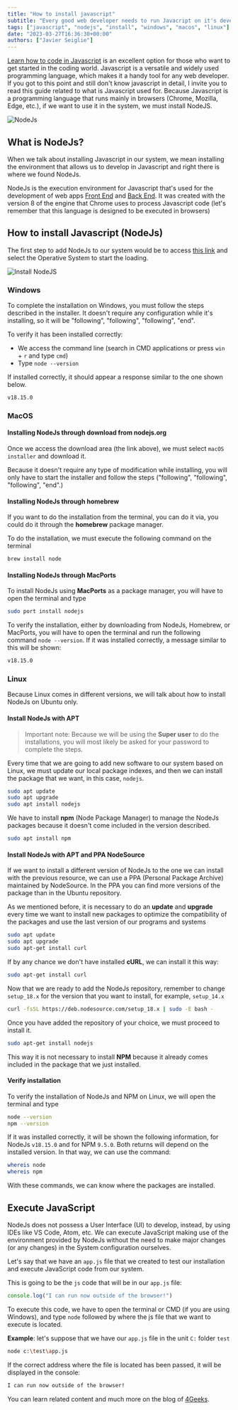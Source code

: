```yaml
---
title: "How to install javascript"
subtitle: "Every good web developer needs to run Javacript on it's developing machine, here's how to make your System Javascript ready."
tags: ["javascript", "nodejs", "install", "windows", "macos", "linux"]
date: "2023-03-27T16:36:30+00:00"
authors: ["Javier Seiglie"]
---
```


[Learn how to code in Javascript](https://4geeks.com/lesson/what-is-javascript-learn-to-code-in-javascript) is an excellent option for those who want to get started in the coding world. Javascript is a versatile and widely used programming language, which makes it a handy tool for any web developer. If you got to this point and still don't know javascript in detail, I invite you to read this guide related to what is Javascript used for. Because Javascript is a programming language that runs mainly in browsers (Chrome, Mozilla, Edge, etc.), if we want to use it in the system, we must install NodeJS.

![NodeJs](https://i.imgur.com/zPghTHs.png)

## What is NodeJs?

When we talk about installing Javascript in our system, we mean installing the environment that allows us to develop in Javascript and right there is where we found NodeJs.

NodeJs is the execution environment for Javascript that's used for the development of web apps [Front End](https://4geeks.com/lesson/what-is-front-end-development) and [Back End](https://4geeks.com/lesson/backend-developer). It was created with the version 8 of the engine that Chrome uses to process Javascript code (let's remember that this language is designed to be executed in browsers)

## How to install Javascript (NodeJs)

The first step to add NodeJs to our system would be to access [this link](https://nodejs.org/es/download) and select the Operative System to start the loading.

![Install NodeJS](https://i.imgur.com/8eIqVlp.png)

### Windows

To complete the installation on Windows, you must follow the steps described in the installer. It doesn't require any configuration while it's installing, so it will be "following", "following", "following", "end".

To verify it has been installed correctly:
- We access the command line (search in CMD applications or press `win` + `r` and type `cmd`)
- Type `node --version`

If installed correctly, it should appear a response similar to the one shown below.

```cmd
v18.15.0
```

### MacOS

#### Installing NodeJs through download from nodejs.org

Once we access the download area (the link above), we must select `macOS installer` and download it.

Because it doesn't require any type of modification while installing, you will only have to start the installer and follow the steps ("following", "following", "following", "end".)

#### Installing NodeJs through homebrew

If you want to do the installation from the terminal, you can do it via, you could do it through the **homebrew** package manager.

To do the installation, we must execute the following command on the terminal

```bash
brew install node
```

#### Installing NodeJs through MacPorts

To install NodeJs using **MacPorts** as a package manager, you will have to open the terminal and type

```bash
sudo port install nodejs
```

To verify the installation, either by downloading from NodeJs, Homebrew, or MacPorts, you will have to open the terminal and run the following command `node --version`. If it was installed correctly, a message similar to this will be shown:

```bash
v18.15.0
```

### Linux

Because Linux comes in different versions, we will talk about how to install NodeJs on Ubuntu only.

#### Install NodeJs with APT

> Important note: Because we will be using the **Super user** to do the installations, you will most likely be asked for your password to complete the steps.

Every time that we are going to add new software to our system based on Linux, we must update our
local package indexes, and then we can install the package that we want, in this case, `nodejs`.

```bash
sudo apt update
sudo apt upgrade
sudo apt install nodejs
```

We have to install **npm** (Node Package Manager) to manage the NodeJs packages because it doesn't come included in the version described.

```bash
sudo apt install npm
```

#### Install NodeJs with APT and PPA NodeSource

If we want to install a different version of NodeJs to the one we can install with the previous resource, we can use a PPA (Personal Package Archive) maintained by NodeSource. In the PPA you can find more versions of the package than in the Ubuntu repository.

As we mentioned before, it is necessary to do an **update** and **upgrade** every time we want to install new packages to optimize the compatibility of the packages and use the last version of our programs and systems

```bash
sudo apt update
sudo apt upgrade
sudo apt-get install curl
```

If by any chance we don't have installed **cURL**, we can install it this way:

```bash
sudo apt-get install curl
```

Now that we are ready to add the NodeJs repository, remember to change `setup_18.x` for the version that you want to install, for example,  `setup_14.x`

```bash
curl -fsSL https://deb.nodesource.com/setup_18.x | sudo -E bash -
```

Once you have added the repository of your choice, we must proceed to install it.

```bash
sudo apt-get install nodejs
```

This way it is not necessary to install **NPM** because it already comes included in the package that we just installed.

#### Verify installation

To verify the installation of NodeJs and NPM on Linux, we will open the terminal and type

```bash
node --version
npm --version
```

If it was installed correctly, it will be shown the following information, for NodeJs `v18.15.0` and for NPM `9.5.0`. Both returns will depend on the installed version. In that way, we can use the command:

```bash
whereis node
whereis npm
```

With these commands, we can know where the packages are installed.

## Execute JavaScript

NodeJs does not possess a User Interface (UI) to develop, instead, by using IDEs like VS Code, Atom, etc. We can execute JavaScript making use of the environment provided by NodeJs without the need to make major changes (or any changes) in the System configuration ourselves.

Let's say that we have an `app.js` file that we created to test our installation and execute JavaScript code from our system.

This is going to be the `js` code that will be in our `app.js` file:

```javascript
console.log("I can run now outside of the browser!")
```

To execute this code, we have to open the terminal or CMD (if you are using Windows), and type `node` followed by where the js file that we want to execute is located.

**Example**: let's suppose that we have our `app.js` file in the unit `C:` folder `test`

```bash
node c:\test\app.js
```

If the correct address where the file is located has been passed, it will be displayed in the console:

```bash
I can run now outside of the browser!
```

You can learn related content and much more on the blog of [4Geeks](www.4geeks.com/es/how-to).


